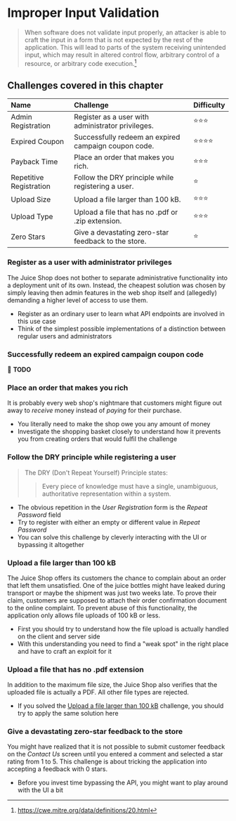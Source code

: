 # Improper Input Validation

> When software does not validate input properly, an attacker is able to
> craft the input in a form that is not expected by the rest of the
> application. This will lead to parts of the system receiving
> unintended input, which may result in altered control flow, arbitrary
> control of a resource, or arbitrary code execution.[^1]

## Challenges covered in this chapter

| Name                    | Challenge                                            | Difficulty               |
|:------------------------|:-----------------------------------------------------|:-------------------------|
| Admin Registration      | Register as a user with administrator privileges.    | :star::star::star:       |
| Expired Coupon          | Successfully redeem an expired campaign coupon code. | :star::star::star::star: |
| Payback Time            | Place an order that makes you rich.                  | :star::star::star:       |
| Repetitive Registration | Follow the DRY principle while registering a user.   | :star:                   |
| Upload Size             | Upload a file larger than 100 kB.                    | :star::star::star:       |
| Upload Type             | Upload a file that has no .pdf or .zip extension.    | :star::star::star:       |
| Zero Stars              | Give a devastating zero-star feedback to the store.  | :star:                   |

### Register as a user with administrator privileges

The Juice Shop does not bother to separate administrative functionality
into a deployment unit of its own. Instead, the cheapest solution was
chosen by simply leaving then admin features in the web shop itself and
(allegedly) demanding a higher level of access to use them.

* Register as an ordinary user to learn what API endpoints are involved
  in this use case
* Think of the simplest possible implementations of a distinction
  between regular users and administrators

### Successfully redeem an expired campaign coupon code

:wrench: **TODO**

### Place an order that makes you rich

It is probably every web shop's nightmare that customers might figure
out away to _receive_ money instead of _paying_ for their purchase.

* You literally need to make the shop owe you any amount of money
* Investigate the shopping basket closely to understand how it prevents
  you from creating orders that would fulfil the challenge

### Follow the DRY principle while registering a user

> The DRY (Don't Repeat Yourself) Principle states:
> > Every piece of knowledge must have a single, unambiguous,
> > authoritative representation within a system.

* The obvious repetition in the _User Registration_ form is the _Repeat
  Password_ field
* Try to register with either an empty or different value in _Repeat
  Password_
* You can solve this challenge by cleverly interacting with the UI or
  bypassing it altogether

### Upload a file larger than 100 kB

The Juice Shop offers its customers the chance to complain about an
order that left them unsatisfied. One of the juice bottles might have
leaked during transport or maybe the shipment was just two weeks late.
To prove their claim, customers are supposed to attach their order
confirmation document to the online complaint. To prevent abuse of this
functionality, the application only allows file uploads of 100 kB or
less.

* First you should try to understand how the file upload is actually
  handled on the client and server side
* With this understanding you need to find a "weak spot" in the right
  place and have to craft an exploit for it

### Upload a file that has no .pdf extension

In addition to the maximum file size, the Juice Shop also verifies that
the uploaded file is actually a PDF. All other file types are rejected.

* If you solved the
  [Upload a file larger than 100 kB](#upload-a-file-larger-than-100-kb)
  challenge, you should try to apply the same solution here

### Give a devastating zero-star feedback to the store

You might have realized that it is not possible to submit customer
feedback on the _Contact Us_ screen until you entered a comment and
selected a star rating from 1 to 5. This challenge is about tricking the
application into accepting a feedback with 0 stars.

* Before you invest time bypassing the API, you might want to play
  around with the UI a bit

[^1]: https://cwe.mitre.org/data/definitions/20.html